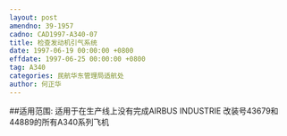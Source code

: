 ```yaml
---
layout: post
amendno: 39-1957
cadno: CAD1997-A340-07
title: 检查发动机引气系统
date: 1997-06-19 00:00:00 +0800
effdate: 1997-06-25 00:00:00 +0800
tag: A340
categories: 民航华东管理局适航处
author: 何正华
---
```


##适用范围:
适用于在生产线上没有完成AIRBUS INDUSTRIE 改装号43679和44889的所有A340系列飞机

